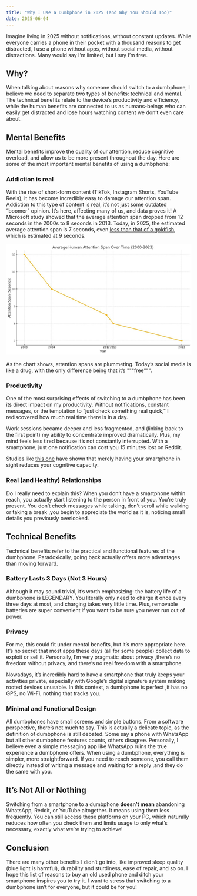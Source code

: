 ```yaml
---
title: "Why I Use a Dumbphone in 2025 (and Why You Should Too)"
date: 2025-06-04
---
```


Imagine living in 2025 without notifications, without constant updates. While everyone carries a phone in their pocket with a thousand reasons to get distracted, I use a phone without apps, without social media, without distractions. Many would say I’m limited, but I say I’m free.

## Why?

When talking about reasons why someone should switch to a dumbphone, I believe we need to separate two types of benefits: technical and mental. The technical benefits relate to the device’s productivity and efficiency, while the human benefits are connected to us as humans-beings who can easily get distracted and lose hours watching content we don’t even care about.


## Mental Benefits
Mental benefits improve the quality of our attention, reduce cognitive overload, and allow us to be more present throughout the day. Here are some of the most important mental benefits of using a dumbphone:

### Addiction is real
With the rise of short-form content (TikTok, Instagram Shorts, YouTube Reels), it has become incredibly easy to damage our attention span. Addiction to this type of content is real, it’s not just some outdated “boomer” opinion. It’s here, affecting many of us, and data proves it! A Microsoft study showed that the average attention span dropped from 12 seconds in the 2000s to 8 seconds in 2013. Today, in 2025, the estimated average attention span is 7 seconds, even [less than that of a goldfish](https://time.com/3858309/attention-spans-goldfish/), which is estimated at 9 seconds.

<div align="center">
    <img src="/assets/images/soglia_attenzione.jpg" width="600px">
</div>

As the chart shows, attention spans are plummeting. Today’s social media is like a drug, with the only difference being that it’s """free""".

### Productivity
One of the most surprising effects of switching to a dumbphone has been its direct impact on my productivity. Without notifications, constant messages, or the temptation to “just check something real quick,” I rediscovered how much real time there is in a day. 

Work sessions became deeper and less fragmented, and (linking back to the first point) my ability to concentrate improved dramatically. Plus, my mind feels less tired because it’s not constantly interrupted. With a smartphone, just one notification can cost you 15 minutes lost on Reddit. 

Studies like [this one](https://www.researchgate.net/publication/315966604_Brain_Drain_The_Mere_Presence_of_One's_Own_Smartphone_Reduces_Available_Cognitive_Capacity) have shown that merely having your smartphone in sight reduces your cognitive capacity.

### Real (and Healthy) Relationships

Do I really need to explain this? When you don’t have a smartphone within reach, you actually start listening to the person in front of you. You’re truly present. You don’t check messages while talking, don’t scroll while walking or taking a break ,you begin to appreciate the world as it is, noticing small details you previously overlooked.

## Technical Benefits

Technical benefits refer to the practical and functional features of the dumbphone. Paradoxically, going back actually offers more advantages than moving forward.

### Battery Lasts 3 Days (Not 3 Hours)

Although it may sound trivial, it’s worth emphasizing: the battery life of a dumbphone is LEGENDARY. You literally only need to charge it once every three days at most, and charging takes very little time. Plus, removable batteries are super convenient if you want to be sure you never run out of power.

### Privacy

For me, this could fit under mental benefits, but it’s more appropriate here. It’s no secret that most apps these days (all for some people) collect data to exploit or sell it. Personally, I’m very pragmatic about privacy ,there’s no freedom without privacy, and there’s no real freedom with a smartphone. 

Nowadays, it’s incredibly hard to have a smartphone that truly keeps your activities private, especially with Google’s digital signature system making rooted devices unusable. In this context, a dumbphone is perfect ,it has no GPS, no Wi-Fi, nothing that tracks you.

### Minimal and Functional Design

All dumbphones have small screens and simple buttons. From a software perspective, there’s not much to say. This is actually a delicate topic, as the definition of dumbphone is still debated. Some say a phone with WhatsApp but all other dumbphone features counts, others disagree. Personally, I believe even a simple messaging app like WhatsApp ruins the true experience a dumbphone offers. When using a dumbphone, everything is simpler, more straightforward. If you need to reach someone, you call them directly instead of writing a message and waiting for a reply ,and they do the same with you.

## It’s Not All or Nothing

Switching from a smartphone to a dumbphone **doesn’t mean** abandoning WhatsApp, Reddit, or YouTube altogether. It means using them less frequently. You can still access these platforms on your PC, which naturally reduces how often you check them and limits usage to only what’s necessary, exactly what we’re trying to achieve!

## Conclusion

There are many other benefits I didn’t go into, like improved sleep quality (blue light is harmful), durability and sturdiness, ease of repair, and so on. I hope this list of reasons to buy an old used phone and ditch your smartphone inspires you to try it. I want to stress that switching to a dumbphone isn’t for everyone, but it could be for you!
